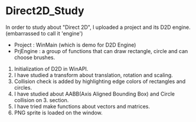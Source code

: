 # Direct2D_Study

In order to study about "Direct 2D", I uploaded a project and its D2D engine. (embarrassed to call it 'engine')

- Project : WinMain (which is demo for D2D Engine)
- PrjEngine : a group of functions that can draw rectangle, circle and can choose brushes.

1. Initialization of D2D in WinAPI.
2. I have studied a transform about translation, rotation and scaling.
3. Collision check is added by highlighting edge colors of rectangles and circles.
4. I have studied about AABB(Axis Aligned Bounding Box) and Circle collision on 3. section.
5. I have tried make functions about vectors and matrices.
6. PNG sprite is loaded on the window.
